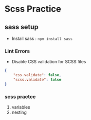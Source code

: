 # Scss Practice

## sass setup

- Install sass : `npm install sass`

### Lint Errors

- Disable CSS validation for SCSS files

```json settingd.json
{
	"css.validate": false,
	"scss.validate": false
}
```

### scss practce

1. variables
2. nesting
